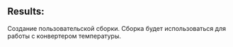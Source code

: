﻿Results:
---------------------------------------------------------------------------------------------------------------------------------------------
Создание пользовательской сборки. 
Сборка будет использоваться для работы с конвертером температуры.                                                